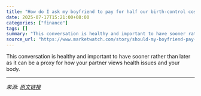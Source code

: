 ```yaml
---
title: "How do I ask my boyfriend to pay for half our birth-control costs? ‘I don’t want him to feel like I’m nickel and diming him.’"
date: 2025-07-17T15:21:00+08:00
categories: ["finance"]
tags: []
summary: "This conversation is healthy and important to have sooner rather than later as it can be a proxy for how your partner views health issues and your body."
source_url: "https://www.marketwatch.com/story/should-my-boyfriend-pay-for-half-our-birth-control-costs-hes-also-reaping-the-benefits-a7e3e2c6?mod=mw_rss_topstories"
---
```


This conversation is healthy and important to have sooner rather than later as it can be a proxy for how your partner views health issues and your body.

---

*来源: [原文链接](https://www.marketwatch.com/story/should-my-boyfriend-pay-for-half-our-birth-control-costs-hes-also-reaping-the-benefits-a7e3e2c6?mod=mw_rss_topstories)*
